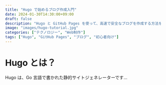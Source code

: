 ```yaml
---
title: "Hugo で始めるブログ作成入門"
date: 2024-01-30T14:30:00+09:00
draft: false
description: "Hugo と GitHub Pages を使って、高速で安全なブログを作成する方法を解説します。"
image: "images/hugo-tutorial.jpg"
categories: ["テクノロジー", "Web制作"]
tags: ["Hugo", "GitHub Pages", "ブログ", "初心者向け"]
---
```


# Hugo とは？

Hugo は、Go 言語で書かれた静的サイトジェネレーターです...